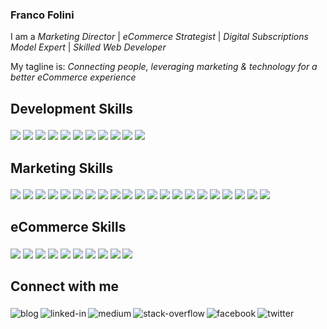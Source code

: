 ### Franco Folini

I am a _Marketing Director_ | _eCommerce Strategist_ | _Digital Subscriptions Model Expert_ | _Skilled Web Developer_

My tagline is: _Connecting people, leveraging marketing & technology for a better eCommerce experience_

## Development Skills
[<img style="margin-top:4px;" src="https://img.shields.io/badge/TypeScript-006b98?logo=TypeScript&logoColor=white" />]()
[<img style="margin-top:4px;" src="https://img.shields.io/badge/JavaScript-006b98?logo=Javascript&logoColor=white" />]()
[<img style="margin-top:4px;" src="https://img.shields.io/badge/C Sharp-006b98?logo=CSharp&logoColor=white" />]()
[<img style="margin-top:4px;" src="https://img.shields.io/badge/Google_Apps_Script-006b98?logo=Google&logoColor=white" />]()
[<img style="margin-top:4px;" src="https://img.shields.io/badge/HTML5-006b98?logo=HTML5&logoColor=white" />]()
[<img style="margin-top:4px;" src="https://img.shields.io/badge/CSS3-006b98?logo=CSS3&logoColor=white" />]()
[<img style="margin-top:4px;" src="https://img.shields.io/badge/LESS-006b98?logo=LESS&logoColor=white" />]()
[<img style="margin-top:4px;" src="https://img.shields.io/badge/Visual_Studio_Code-006b98?logo=VisualStudioCode&logoColor=white" />]()
[<img style="margin-top:4px;" src="https://img.shields.io/badge/Webpack-006b98?logo=WebPack&logoColor=white" />]()
[<img style="margin-top:4px;" src="https://img.shields.io/badge/Microsoft_SQL_Server-006b98?logo=MicrosoftSQLServer&logoColor=white" />]()
[<img style="margin-top:4px;" src="https://img.shields.io/badge/ASP_Classic-006b98?logoColor=white" />]()

## Marketing Skills
[<img style="margin-top:4px;" src="https://img.shields.io/badge/Wordpress-006b98?logo=Wordpress&logoColor=white" />]()
[<img style="margin-top:4px;" src="https://img.shields.io/badge/Wordpress_Gutenberg-006b98?logo=Gutenberg&logoColor=white" />]()
[<img style="margin-top:4px;" src="https://img.shields.io/badge/Google_Sheets-006b98?logo=GoogleSheets&logoColor=white" />]()
[<img style="margin-top:4px;" src="https://img.shields.io/badge/Google_Ads-006b98?logo=GoogleAds&logoColor=white" />]()
[<img style="margin-top:4px;" src="https://img.shields.io/badge/LinkdedIn_Ads-006b98?logo=linkedin&logoColor=white" />]()
[<img style="margin-top:4px;" src="https://img.shields.io/badge/Facebook_Ads-006b98?logo=facebook&logoColor=white" />]()
[<img style="margin-top:4px;" src="https://img.shields.io/badge/Twitter_Ads-006b98?logo=Twitter&logoColor=white" />]()
[<img style="margin-top:4px;" src="https://img.shields.io/badge/Google_MyBusiness-006b98?logo=GoogleMyBusiness&logoColor=white" />]()
[<img style="margin-top:4px;" src="https://img.shields.io/badge/Google_TagManager-006b98?logo=GoogleTagManager&logoColor=white" />]()
[<img style="margin-top:4px;" src="https://img.shields.io/badge/Mailchimp-006b98?logo=Mailchimp&logoColor=white" />]()
[<img style="margin-top:4px;" src="https://img.shields.io/badge/Mailchimp_API-006b98?logo=Mailchimp&logoColor=white" />]()
[<img style="margin-top:4px;" src="https://img.shields.io/badge/Google_Analytics-006b98?logo=GoogleAnalytics&logoColor=white" />]()
[<img style="margin-top:4px;" src="https://img.shields.io/badge/SEMrush-006b98?logoColor=white" />]()
[<img style="margin-top:4px;" src="https://img.shields.io/badge/Asana-006b98?logo=Asana&logoColor=white" />]()
[<img style="margin-top:4px;" src="https://img.shields.io/badge/SEO-006b98?logoColor=white" />]()
[<img style="margin-top:4px;" src="https://img.shields.io/badge/Retargeting%2FRemarketing-006b98?logoColor=white" />]()
[<img style="margin-top:4px;" src="https://img.shields.io/badge/A%2FB_Testing-006b98?logoColor=white" />]()
[<img style="margin-top:4px;" src="https://img.shields.io/badge/UI%2FUX-006b98?logoColor=white" />]()
[<img style="margin-top:4px;" src="https://img.shields.io/badge/KPI-006b98?logoColor=white" />]()
[<img style="margin-top:4px;" src="https://img.shields.io/badge/CRM-006b98?logoColor=white" />]()
[<img style="margin-top:4px;" src="https://img.shields.io/badge/Customer_Journey-006b98?logoColor=white" />]()



## eCommerce Skills
[<img style="margin-top:4px;" src="https://img.shields.io/badge/Shopify-006b98?logo=Shopify&logoColor=white" />]()
[<img style="margin-top:4px;" src="https://img.shields.io/badge/SquareSpace-006b98?logo=SquareSpace&logoColor=white" />]()
[<img style="margin-top:4px;" src="https://img.shields.io/badge/Wix-006b98?logo=Wix&logoColor=white" />]()
[<img style="margin-top:4px;" src="https://img.shields.io/badge/Subbly-006b98" />]()
[<img style="margin-top:4px;" src="https://img.shields.io/badge/GoDaddy-006b98?logo=GoDaddy&logoColor=white" />]()
[<img style="margin-top:4px;" src="https://img.shields.io/badge/WooCommerce-006b98?logo=WooCommerce&logoColor=white" />]()
[<img style="margin-top:4px;" src="https://img.shields.io/badge/Google_Optimize-006b98?logo=GoogleOptimize&logoColor=white" />]()
[<img style="margin-top:4px;" src="https://img.shields.io/badge/Microsoft_Excel-006b98?logo=MicrosoftExcel&logoColor=white" />]()
[<img style="margin-top:4px;" src="https://img.shields.io/badge/Adobe_Photoshop-006b98?logo=AdobePhotoshop&logoColor=white" />]()
[<img style="margin-top:4px;" src="https://img.shields.io/badge/Adobe_Lightroom-006b98?logo=AdobeLightroom&logoColor=white" />]()


## Connect with me
[<img align="left" alt="blog" style="margin-top:4px;" src="https://img.shields.io/badge/blog-006b98?style=for-the-badge&logo=WordPress&logoColor=white">](https://francofolini.com/)
[<img align="left" alt="linked-in" style="margin-top:4px;" src="https://img.shields.io/badge/linkedin-%230077B5.svg?&style=for-the-badge&logo=linkedin&logoColor=white" />](https://www.linkedin.com/in/francofolini/)
[<img align="left" alt="medium" style="margin-top:4px;" src="https://img.shields.io/badge/medium-%2312100E.svg?&style=for-the-badge&logo=medium&logoColor=white" />](https://medium.com/@francofolini)
[<img align="left" alt="stack-overflow" style="margin-top:4px;" src="https://img.shields.io/badge/stack%20overflow-FE7A16?logo=stack-overflow&logoColor=white&style=for-the-badge" />](https://stackoverflow.com/users/1104196/francosf)
[<img align="left" alt="facebook" style="margin-top:4px;" src="https://img.shields.io/badge/facebook-%231877F2.svg?&style=for-the-badge&logo=facebook&logoColor=white" />](https://www.facebook.com/folini/)
[<img align="left" alt="twitter" style="margin-top:4px;" src="https://img.shields.io/badge/twitter-%231DA1F2.svg?&style=for-the-badge&logo=twitter&logoColor=white" />](https://twitter.com/FrancoFolini)


